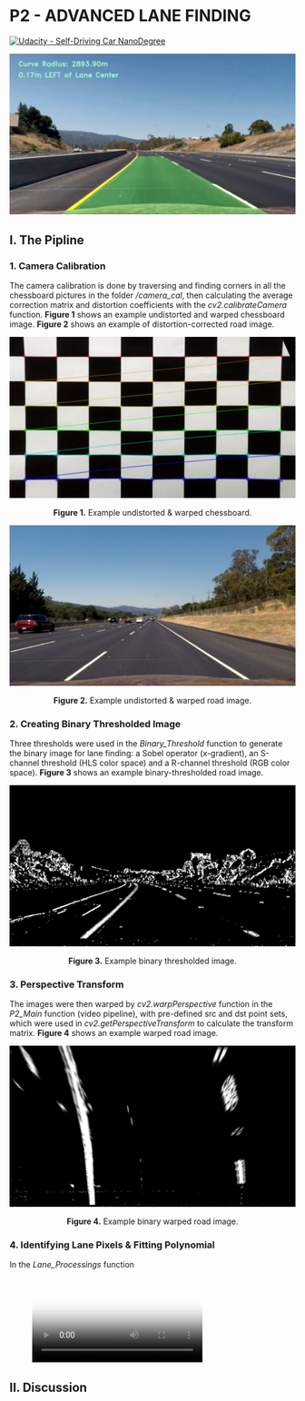 # **P2 - ADVANCED LANE FINDING** 

[![Udacity - Self-Driving Car NanoDegree](https://s3.amazonaws.com/udacity-sdc/github/shield-carnd.svg)](http://www.udacity.com/drive)

![alt text](https://github.com/MatKal/SDND-PROJECTS/blob/main/P2/COVER.png)

## I. The Pipline
### 1. Camera Calibration
 
The camera calibration is done by traversing and finding corners in all the chessboard pictures in the folder */camera_cal*, then calculating the average correction matrix and distortion coefficients with the *cv2.calibrateCamera* function. **Figure 1** shows an example undistorted and warped chessboard image. **Figure 2** shows an example of distortion-corrected road image. 

![alt text](https://github.com/MatKal/SDND-PROJECTS/blob/main/P2/output/warped_chessboard.jpg)
<p align="center">
  <b>Figure 1.</b> Example undistorted & warped chessboard. 
</p>

![alt text](https://github.com/MatKal/SDND-PROJECTS/blob/main/P2/output/undistorted_straight_lines1.jpg)
<p align="center">
  <b>Figure 2.</b> Example undistorted & warped road image. 
</p>

### 2. Creating Binary Thresholded Image
Three thresholds were used in the *Binary_Threshold* function to generate the binary image for lane finding: a Sobel operator (x-gradient), an S-channel threshold (HLS color space) and a R-channel threshold (RGB color space). **Figure 3** shows an example binary-thresholded road image.

![alt text](https://github.com/MatKal/SDND-PROJECTS/blob/main/P2/output/binary_thresholded.png)
<p align="center">
  <b>Figure 3.</b> Example binary thresholded image. 
</p>

### 3. Perspective Transform
The images were then warped by *cv2.warpPerspective* function in the *P2_Main* function (video pipeline), with pre-defined src and dst point sets, which were used in *cv2.getPerspectiveTransform* to calculate the transform matrix. **Figure 4** shows an example warped road image. 

![alt text](https://github.com/MatKal/SDND-PROJECTS/blob/main/P2/output/binary_warped.jpg)
<p align="center">
  <b>Figure 4.</b> Example binary warped road image. 
</p>

### 4. Identifying Lane Pixels & Fitting Polynomial
In the *Lane_Processings* function

<figure class="video_container">
  <video controls="true" allowfullscreen="true" poster="https://github.com/MatKal/SDND-PROJECTS/blob/main/P2/COVER.png">
    <source src="https://github.com/MatKal/SDND-PROJECTS/blob/main/P2/ALF_Output.mp4" type="video/mp4">
  </video>
</figure>

## II. Discussion
